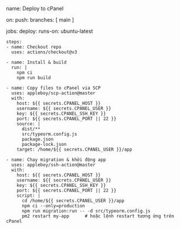 name: Deploy to cPanel

on:
  push:
    branches: [ main ]

jobs:
  deploy:
    runs-on: ubuntu-latest

    steps:
    - name: Checkout repo
      uses: actions/checkout@v3

    - name: Install & build
      run: |
        npm ci
        npm run build

    - name: Copy files to cPanel via SCP
      uses: appleboy/scp-action@master
      with:
        host: ${{ secrets.CPANEL_HOST }}
        username: ${{ secrets.CPANEL_USER }}
        key: ${{ secrets.CPANEL_SSH_KEY }}
        port: ${{ secrets.CPANEL_PORT || 22 }}
        source: |
          dist/**
          src/typeorm.config.js
          package.json
          package-lock.json
        target: /home/${{ secrets.CPANEL_USER }}/app

    - name: Chạy migration & khởi động app
      uses: appleboy/ssh-action@master
      with:
        host: ${{ secrets.CPANEL_HOST }}
        username: ${{ secrets.CPANEL_USER }}
        key: ${{ secrets.CPANEL_SSH_KEY }}
        port: ${{ secrets.CPANEL_PORT || 22 }}
        script: |
          cd /home/${{ secrets.CPANEL_USER }}/app
          npm ci --only=production
          npm run migration:run -- -d src/typeorm.config.js
          pm2 restart my-app      # hoặc lệnh restart tương ứng trên cPanel
